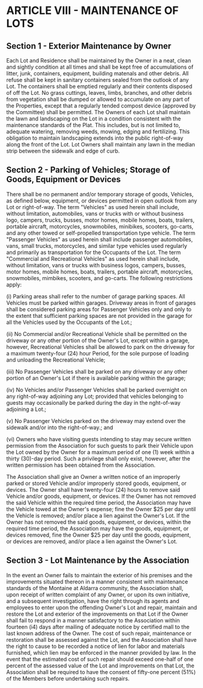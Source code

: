 # ARTICLE VIII - MAINTENANCE OF LOTS

## Section 1 - Exterior Maintenance by Owner

Each Lot and Residence shall be
maintained by the Owner in a neat, clean and sightly condition at all times and shall be kept
free of accumulations of litter, junk, containers, equipment, building matenals and other
debris. All refuse shall be kept in sanitary containers sealed from the outlook of any Lot.
The containers shall be emptied regularly and their contents disposed of off the Lot. No
grass cuttings, leaves, limbs, branches, and other debris from vegetation shall be dumped or
allowed to accumulate on any part of the Properties, except that a regularly tended compost
device (approved by the Committee) shall be permitted. The Owners of each Lot shall
maintain the lawn and landscaping on the Lot in a condition consistent with the maintenance
standards of the Plat. This includes, but is not limited to, adequate watering, removing
weeds, mowing, edging and fertilizing. This obligation to maintain landscaping extends into
the public right-of-way along the front of the Lot. Lot Owners shall maintain any lawn in the
median strip between the sidewalk and edge of curb.

## Section 2 - Parking of Vehicles; Storage of Goods, Equipment or Devices

There shall be no permanent and/or temporary storage of goods, Vehicles, as defined
below, equipment, or devices permitted in open outlook from any Lot or right-of-way. The
term "Vehicles" as used herein shall include, without limitation, automobiles, vans or trucks
with or without business logo, campers, trucks, busses, motor homes, mobile homes, boats,
trailers, portable aircraft, motorcycles, snowmobiles, minibikes, scooters, go-carts, and any
other towed or self-propelled transportation type vehicle. The term "Passenger Vehicles" as
used herein shall include passenger automobiles, vans, small trucks, motorcycles, and
similar type vehicles used regularly and primarily as transportation for the Occupants of the
Lot. The term "Commercial and Recreational Vehicles" as used herein shall include, without
limitation, vans or trucks with business logos, campers, busses, motor homes, mobile
homes, boats, trailers, portable aircraft, motorcycles, snowmobiles, mimbikes, scooters, and
go-carts. The following restrictions apply:

(i) Parking areas shall refer to the number of garage parking spaces. All
Vehicles must be parked within garages. Driveway areas in front of garages
shall be considered parking areas for Passenger Vehicles only and only to the
extent that sufficient parking spaces are not provided in the garage for all the
Vehicles used by the Occupants of the Lot.;

(ii) No Commercial and/or Recreational Vehicle shall be permitted on the
driveway or any other portion of the Owner's Lot, except within a garage,
however, Recreational Vehicles shall be allowed to park on the driveway for a
maximum twenty-four (24) hour Period, for the sole purpose of loading and
unloading the Recreational Vehicle;

(iii) No Passenger Vehicles shall be parked on any driveway or any other portion
of an Owner's Lot if there is available parking within the garage;

(iv) No Vehicles and/or Passenger Vehicles shall be parked overnight on any
right-of-way adjoining any Lot; provided that vehicles belonging to guests may
occasionally be parked during the day in the nght-of-way adjoining a Lot.;

(v) No Passenger Vehicles parked on the driveway may extend over the sidewalk
and/or into the right-of-way.; and

(vi) Owners who have visiting guests intending to stay may secure written
permission from the Association for such guests to park their Vehicle upon
the Lot owned by the Owner for a maximum period of one (1) week within a
thirty (30)-day period. Such a privilege shall only exist, however, after the
written permission has been obtained from the Association.

The Association shall give an Owner a written notice of an improperly parked or stored
Vehicle and/or improperly stored goods, equipment, or devices. The Owner shall have
twenty-four (24) hours to remove said Vehicle and/or goods, equipment, or devices. If the
Owner has not removed the said Vehicle within the required time period, the Association
may have the Vehicle towed at the Owner's expense; fine the Owner $25 per day until the
Vehicle is removed; and/or place a lien against the Owner's Lot. If the Owner has not
removed the said goods, equipment, or devices, within the required time period, the
Association may have the goods, equipment, or devices removed, fine the Owner $25 per
day until the goods, equipment, or devices are removed, and/or place a lien against the
Owner's Lot.

## Section 3 - Lot Maintenance by the Association

In the event an Owner fails to
maintain the exterior of his premises and the improvements situated thereon in a manner
consistent with maintenance standards of the Montaine at Aldarra community, the
Association shall, upon receipt of written complaint of any Owner, or upon its own initiative,
and a subsequent investigation, have the right through its agents and employees to enter
upon the offending Owner's Lot and repair, maintain and restore the Lot and exterior of the
improvements on that Lot if the Owner shall fail to respond in a manner satisfactory to the
Association within fourteen (i4) days after mailing of adequate notice by certified mall to the
last known address of the Owner. The cost of such repair, maintenance or restoration shall
be assessed against the Lot, and the Association shall have the right to cause to be
recorded a notice of lien for labor and materials furnished, which lien may be enforced in the
manner provided by law. In the event that the estimated cost of such repair should exceed
one-half of one percent of the assessed value of the Lot and improvements on that Lot, the
Association shall be required to have the consent of fifty-one percent (51%) of the Members
before undertaking such repairs.

